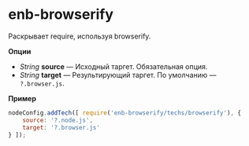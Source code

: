 enb-browserify
=========

Раскрывает require, используя browserify.

**Опции**

* *String* **source** — Исходный таргет. Обязательная опция.
* *String* **target** — Результирующий таргет. По умолчанию — `?.browser.js`.

**Пример**

```javascript
nodeConfig.addTech([ require('enb-browserify/techs/browserify'), {
    source: '?.node.js',
    target: '?.browser.js'
} ]);
```

